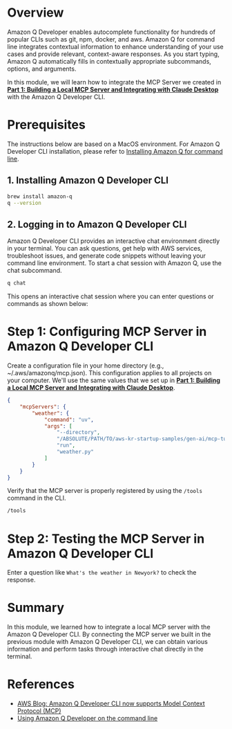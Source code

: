 # Overview

Amazon Q Developer enables autocomplete functionality for hundreds of popular CLIs such as git, npm, docker, and aws. Amazon Q for command line integrates contextual information to enhance understanding of your use cases and provide relevant, context-aware responses. As you start typing, Amazon Q automatically fills in contextually appropriate subcommands, options, and arguments.

In this module, we will learn how to integrate the MCP Server we created in [**Part 1: Building a Local MCP Server and Integrating with Claude Desktop**](../part-01/README.md) with the Amazon Q Developer CLI.

# Prerequisites

The instructions below are based on a MacOS environment. For Amazon Q Developer CLI installation, please refer to [Installing Amazon Q for command line](https://docs.aws.amazon.com/amazonq/latest/qdeveloper-ug/command-line-installing.html).

## 1. Installing Amazon Q Developer CLI

```bash
brew install amazon-q
q --version
```

## 2. Logging in to Amazon Q Developer CLI

Amazon Q Developer CLI provides an interactive chat environment directly in your terminal. You can ask questions, get help with AWS services, troubleshoot issues, and generate code snippets without leaving your command line environment. To start a chat session with Amazon Q, use the chat subcommand.

```bash
q chat
```

This opens an interactive chat session where you can enter questions or commands as shown below:

# Step 1: Configuring MCP Server in Amazon Q Developer CLI

Create a configuration file in your home directory (e.g., ~/.aws/amazonq/mcp.json). This configuration applies to all projects on your computer. We'll use the same values that we set up in [**Part 1: Building a Local MCP Server and Integrating with Claude Desktop**](../part-01/README.md).

```json
{
    "mcpServers": {
        "weather": {
            "command": "uv",
            "args": [
                "--directory",
                "/ABSOLUTE/PATH/TO/aws-kr-startup-samples/gen-ai/mcp-tutorial/module-01/part-01/src/example-1",
                "run",
                "weather.py"
            ]
        }
    }
}
```

Verify that the MCP server is properly registered by using the `/tools` command in the CLI.

```bash
/tools
```

# Step 2: Testing the MCP Server in Amazon Q Developer CLI

Enter a question like `What's the weather in Newyork?` to check the response.

# Summary

In this module, we learned how to integrate a local MCP server with the Amazon Q Developer CLI. By connecting the MCP server we built in the previous module with Amazon Q Developer CLI, we can obtain various information and perform tasks through interactive chat directly in the terminal.

# References

- [AWS Blog: Amazon Q Developer CLI now supports Model Context Protocol (MCP)](https://aws.amazon.com/ko/blogs/korea/extend-the-amazon-q-developer-cli-with-mcp/)
- [Using Amazon Q Developer on the command line](https://docs.aws.amazon.com/amazonq/latest/qdeveloper-ug/command-line.html)
